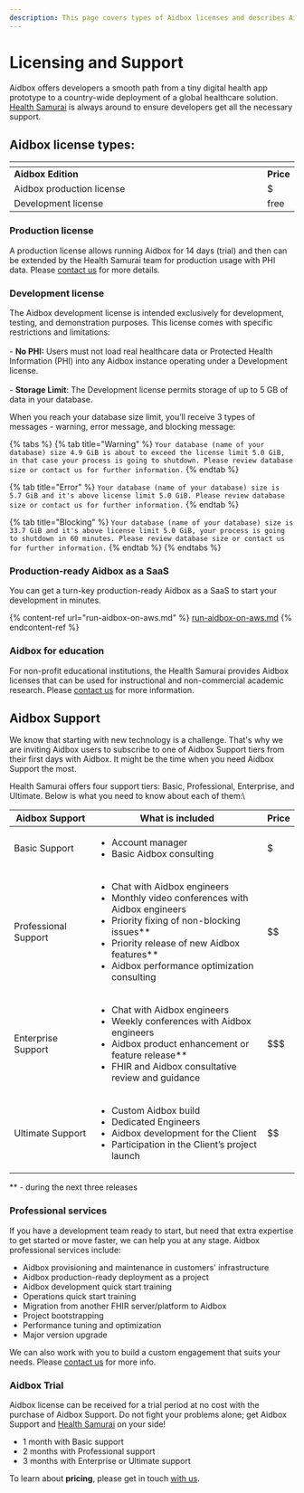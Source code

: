 ```yaml
---
description: This page covers types of Aidbox licenses and describes Aidbox Support tiers.
---
```


# Licensing and Support

Aidbox offers developers a smooth path from a tiny digital health app prototype to a country-wide deployment of a global healthcare solution. [Health Samurai](https://www.health-samurai.io/) is always around to ensure developers get all the necessary support.

## Aidbox license types:

<table data-header-hidden><thead><tr><th width="447"></th><th></th></tr></thead><tbody><tr><td><strong>Aidbox Edition</strong></td><td><strong>Price</strong></td></tr><tr><td>Aidbox production license</td><td>$</td></tr><tr><td>Development license </td><td>free</td></tr></tbody></table>

### Production license

A production license allows running Aidbox for 14 days (trial) and then can be extended by the Health Samurai team for production usage with PHI data. Please [contact us](../overview/contact-us.md) for more details.

### Development license

The Aidbox development license is intended exclusively for development, testing, and demonstration purposes. This license comes with specific restrictions and limitations:\
\
\- **No PHI:** Users must not load real healthcare data or Protected Health Information (PHI) into any Aidbox instance operating under a Development license.\
\
\- **Storage Limit**: The Development license permits storage of up to 5 GB of data in your database.

When you reach your database size limit, you’ll receive 3 types of messages - warning, error message, and blocking message:

{% tabs %}
{% tab title="Warning" %}
`Your database (name of your database) size 4.9 GiB is about to exceed the license limit 5.0 GiB, in that case your process is going to shutdown. Please review database size or contact us for further information.`
{% endtab %}

{% tab title="Error" %}
`Your database (name of your database) size is 5.7 GiB and it's above license limit 5.0 GiB. Please review database size or contact us for further information.`
{% endtab %}

{% tab title="Blocking" %}
`Your database (name of your database) size is 33.7 GiB and it's above license limit 5.0 GiB, your process is going to shutdown in 60 minutes. Please review database size or contact us for further information.`
{% endtab %}
{% endtabs %}

### Production-ready Aidbox as a SaaS

You can get a turn-key production-ready Aidbox as a SaaS to start your development in minutes.

{% content-ref url="run-aidbox-on-aws.md" %}
[run-aidbox-on-aws.md](run-aidbox-on-aws.md)
{% endcontent-ref %}

### Aidbox for education

For non-profit educational institutions, the Health Samurai provides Aidbox licenses that can be used for instructional and non-commercial academic research. Please [contact us](../contact-us.md) for more information.

## Aidbox Support

We know that starting with new technology is a challenge. That's why we are inviting Aidbox users to subscribe to one of Aidbox Support tiers from their first days with Aidbox. It might be the time when you need Aidbox Support the most.

Health Samurai offers four support tiers: Basic, Professional, Enterprise, and Ultimate. Below is what you need to know about each of them:\\

| **Aidbox Support**   | **What is included**                                                                                                                                                                                                                                       | **Price** |
| -------------------- | ---------------------------------------------------------------------------------------------------------------------------------------------------------------------------------------------------------------------------------------------------------- | --------- |
| Basic Support        | <ul><li>Account manager</li><li>Basic Aidbox consulting</li></ul>                                                                                                                                                                                          | $         |
| Professional Support | <ul><li>Chat with Aidbox engineers</li><li>Monthly video conferences with Aidbox engineers</li><li>Priority fixing of non-blocking issues**</li><li>Priority release of new Aidbox features**</li><li>Aidbox performance optimization consulting</li></ul> | \$$       |
| Enterprise Support   | <ul><li>Chat with Aidbox engineers</li><li>Weekly conferences with Aidbox engineers</li><li>Aidbox product enhancement or feature release**</li><li>FHIR and Aidbox consultative review and guidance</li></ul>                                             | \$$$      |
| Ultimate Support     | <ul><li>Custom Aidbox build</li><li>Dedicated Engineers</li><li>Aidbox development for the Client</li><li>Participation in the Client’s project launch</li></ul>                                                                                           | \$$\$$    |

\*\* - during the next three releases

### Professional services

If you have a development team ready to start, but need that extra expertise to get started or move faster, we can help you at any stage. Aidbox professional services include:

* Aidbox provisioning and maintenance in customers' infrastructure
* Aidbox production-ready deployment as a project
* Aidbox development quick start training
* Operations quick start training
* Migration from another FHIR server/platform to Aidbox
* Project bootstrapping
* Performance tuning and optimization
* Major version upgrade

We can also work with you to build a custom engagement that suits your needs. Please [contact us](../overview/contact-us.md) for more info.

### Aidbox Trial

Aidbox license can be received for a trial period at no cost with the purchase of Aidbox Support. Do not fight your problems alone; get Aidbox Support and [Health Samurai](https://www.health-samurai.io/) on your side!

* 1 month with Basic support
* 2 months with Professional support
* 3 months with Enterprise or Ultimate support

To learn about **pricing**, please get in touch [with us](../overview/contact-us.md).
